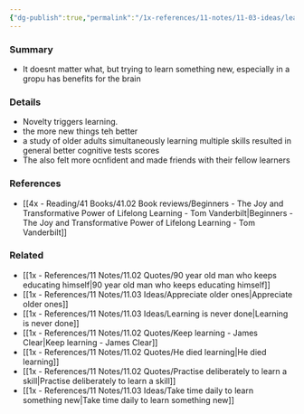 ```yaml
---
{"dg-publish":true,"permalink":"/1x-references/11-notes/11-03-ideas/learning-something-new-is-good-for-your-brain/","title":"Learning something new is good for your brain","created":"2024-06-20T12:08:34.117+03:00","updated":"2024-06-20T12:08:34.117+03:00"}
---
```



### Summary
- It doesnt matter what, but trying to learn something new, especially in a gropu has benefits for the brain

### Details
- Novelty triggers learning. 
- the more new things teh better
- a study of older adults simultaneously learning multiple skills resulted in general better cognitive tests scores
- The also felt more ocnfident and made friends with their fellow learners

### References
- [[4x - Reading/41 Books/41.02 Book reviews/Beginners - The Joy and Transformative Power of Lifelong Learning - Tom Vanderbilt\|Beginners - The Joy and Transformative Power of Lifelong Learning - Tom Vanderbilt]]

### Related
- [[1x - References/11 Notes/11.02 Quotes/90 year old man who keeps educating himself\|90 year old man who keeps educating himself]]
- [[1x - References/11 Notes/11.03 Ideas/Appreciate older ones\|Appreciate older ones]]
- [[1x - References/11 Notes/11.03 Ideas/Learning is never done\|Learning is never done]]
- [[1x - References/11 Notes/11.02 Quotes/Keep learning - James Clear\|Keep learning - James Clear]]
- [[1x - References/11 Notes/11.02 Quotes/He died learning\|He died learning]]
- [[1x - References/11 Notes/11.02 Quotes/Practise deliberately to learn a skill\|Practise deliberately to learn a skill]]
- [[1x - References/11 Notes/11.03 Ideas/Take time daily to learn something new\|Take time daily to learn something new]]